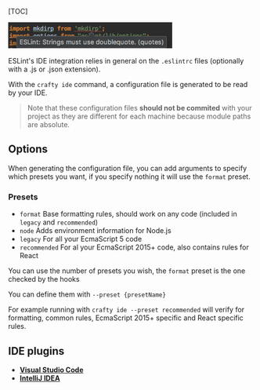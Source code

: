 [TOC]

![Shows errors inline](./IDE_Integration_eslint_inline.png)

ESLint's IDE integration relies in general on the `.eslintrc` files (optionally with a .js or .json extension).

With the `crafty ide` command, a configuration file is generated to be read by your IDE.

> Note that these configuration files __should not be commited__ with your project as they are different for each machine because module paths are absolute.

## Options

When generating the configuration file, you can add arguments to specify which presets you want, if you specify nothing it will use the `format` preset.

### Presets

- `format` Base formatting rules, should work on any code (included in `legacy` and `recommended`)
- `node` Adds environment information for Node.js
- `legacy` For all your EcmaScript 5 code
- `recommended` For al your EcmaScript 2015+ code, also contains rules for React

You can use the number of presets you wish, the `format` preset is the one checked by the hooks

You can define them with `--preset {presetName}`

For example running with `crafty ide --preset recommended` will verify for formatting, common rules, EcmaScript 2015+ specific and React specific rules.

## IDE plugins

- __[Visual Studio Code](https://marketplace.visualstudio.com/items?itemName=dbaeumer.vscode-eslint)__
- __[IntelliJ IDEA](https://plugins.jetbrains.com/plugin/7494-eslint)__
